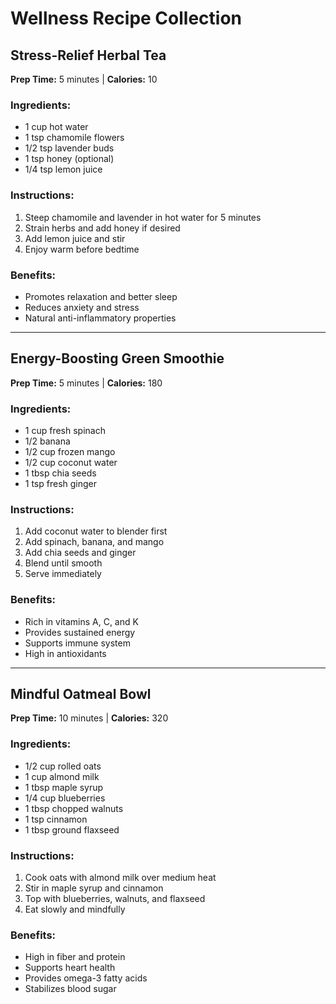 # Wellness Recipe Collection

## Stress-Relief Herbal Tea
**Prep Time:** 5 minutes | **Calories:** 10

### Ingredients:
- 1 cup hot water
- 1 tsp chamomile flowers
- 1/2 tsp lavender buds
- 1 tsp honey (optional)
- 1/4 tsp lemon juice

### Instructions:
1. Steep chamomile and lavender in hot water for 5 minutes
2. Strain herbs and add honey if desired
3. Add lemon juice and stir
4. Enjoy warm before bedtime

### Benefits:
- Promotes relaxation and better sleep
- Reduces anxiety and stress
- Natural anti-inflammatory properties

---

## Energy-Boosting Green Smoothie
**Prep Time:** 5 minutes | **Calories:** 180

### Ingredients:
- 1 cup fresh spinach
- 1/2 banana
- 1/2 cup frozen mango
- 1/2 cup coconut water
- 1 tbsp chia seeds
- 1 tsp fresh ginger

### Instructions:
1. Add coconut water to blender first
2. Add spinach, banana, and mango
3. Add chia seeds and ginger
4. Blend until smooth
5. Serve immediately

### Benefits:
- Rich in vitamins A, C, and K
- Provides sustained energy
- Supports immune system
- High in antioxidants

---

## Mindful Oatmeal Bowl
**Prep Time:** 10 minutes | **Calories:** 320

### Ingredients:
- 1/2 cup rolled oats
- 1 cup almond milk
- 1 tbsp maple syrup
- 1/4 cup blueberries
- 1 tbsp chopped walnuts
- 1 tsp cinnamon
- 1 tbsp ground flaxseed

### Instructions:
1. Cook oats with almond milk over medium heat
2. Stir in maple syrup and cinnamon
3. Top with blueberries, walnuts, and flaxseed
4. Eat slowly and mindfully

### Benefits:
- High in fiber and protein
- Supports heart health
- Provides omega-3 fatty acids
- Stabilizes blood sugar